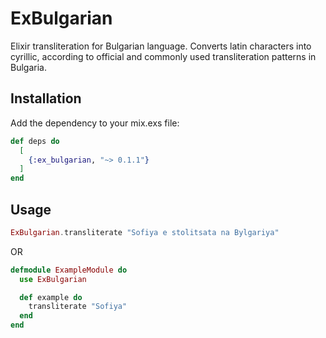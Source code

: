 # ExBulgarian

Elixir transliteration for Bulgarian language. Converts latin characters into cyrillic, according to official and commonly used transliteration patterns in Bulgaria.

## Installation

Add the dependency to your mix.exs file:
```elixir
def deps do
  [
    {:ex_bulgarian, "~> 0.1.1"}
  ]
end
```
## Usage
```elixir
ExBulgarian.transliterate "Sofiya e stolitsata na Bylgariya"
```
OR
```elixir
defmodule ExampleModule do
  use ExBulgarian

  def example do
    transliterate "Sofiya"
  end
end
```
